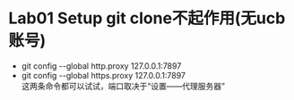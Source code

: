 # Lab01 Setup git clone不起作用(无ucb账号)
* git config --global http.proxy 127.0.0.1:7897  
* git config --global https.proxy 127.0.0.1:7897  
这两条命令都可以试试，端口取决于“设置——代理服务器”